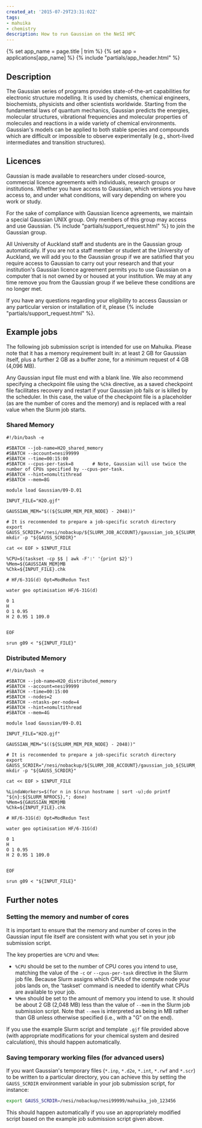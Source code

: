 ```yaml
---
created_at: '2015-07-29T23:31:02Z'
tags:
- mahuika
- chemistry
description: How to run Gaussian on the NeSI HPC
---
```


{% set app_name = page.title | trim %}
{% set app = applications[app_name] %}
{% include "partials/app_header.html" %}

## Description

The Gaussian series of programs provides state-of-the-art capabilities
for electronic structure modelling. It is used by chemists, chemical
engineers, biochemists, physicists and other scientists worldwide.
Starting from the fundamental laws of quantum mechanics, Gaussian
predicts the energies, molecular structures, vibrational frequencies and
molecular properties of molecules and reactions in a wide variety of
chemical environments. Gaussian's models can be applied to both stable
species and compounds which are difficult or impossible to observe
experimentally (e.g., short-lived intermediates and transition
structures).

## Licences

Gaussian is made available to researchers under closed-source,
commercial licence agreements with individuals, research groups or
institutions. Whether you have access to Gaussian, which versions you
have access to, and under what conditions, will vary depending on where
you work or study.

For the sake of compliance with Gaussian licence agreements, we maintain
a special Gaussian UNIX group. Only members of this group may access and
use Gaussian. {% include "partials/support_request.html" %} to join the Gaussian group.

All University of Auckland staff and students are in the Gaussian group
automatically. If you are not a staff member or student at the
University of Auckland, we will add you to the Gaussian group if we are
satisfied that you require access to Gaussian to carry out your research
and that your institution's Gaussian licence agreement permits you to
use Gaussian on a computer that is not owned by or housed at your
institution. We may at any time remove you from the Gaussian group if we
believe these conditions are no longer met.

If you have any questions regarding your eligibility to access Gaussian
or any particular version or installation of it, please {% include "partials/support_request.html" %}.

## Example jobs

The following job submission script is intended for use on Mahuika.
Please note that it has a memory requirement built in: at least 2 GB for
Gaussian itself, plus a further 2 GB as a buffer zone, for a minimum
request of 4 GB (4,096 MB).

Any Gaussian input file must end with a blank line. We also recommend
specifying a checkpoint file using the `%Chk` directive, as a saved
checkpoint file facilitates recovery and restart if your Gaussian job
fails or is killed by the scheduler. In this case, the value of the
checkpoint file is a placeholder (as are the number of cores and the
memory) and is replaced with a real value when the Slurm job starts.

### Shared Memory

``` sl
#!/bin/bash -e

#SBATCH --job-name=H2O_shared_memory
#SBATCH --account=nesi99999
#SBATCH --time=00:15:00
#SBATCH --cpus-per-task=8       # Note, Gaussian will use twice the number of CPUs specified by --cpus-per-task.
#SBATCH --hint=nomultithread
#SBATCH --mem=8G

module load Gaussian/09-D.01

INPUT_FILE="H2O.gjf"

GAUSSIAN_MEM="$((${SLURM_MEM_PER_NODE} - 2048))"

# It is reconmended to prepare a job-specific scratch directory
export GAUSS_SCRDIR="/nesi/nobackup/${SLURM_JOB_ACCOUNT}/gaussian_job_${SLURM_JOB_ID}"
mkdir -p "${GAUSS_SCRDIR}"

cat << EOF > $INPUT_FILE

%CPU=$(taskset -cp $$ | awk -F':' '{print $2}')
%Mem=${GAUSSIAN_MEM}MB
%Chk=${INPUT_FILE}.chk

# HF/6-31G(d) Opt=ModRedun Test

water geo optimisation HF/6-31G(d)

0 1
H
O 1 0.95
H 2 0.95 1 109.0


EOF

srun g09 < "${INPUT_FILE}"

```

### Distributed Memory

``` sl
#!/bin/bash -e

#SBATCH --job-name=H2O_distributed_memory
#SBATCH --account=nesi99999
#SBATCH --time=00:15:00
#SBATCH --nodes=2
#SBATCH --ntasks-per-node=4
#SBATCH --hint=nomultithread
#SBATCH --mem=4G

module load Gaussian/09-D.01

INPUT_FILE="H2O.gjf"

GAUSSIAN_MEM="$((${SLURM_MEM_PER_NODE} - 2048))"

# It is reconmended to prepare a job-specific scratch directory
export GAUSS_SCRDIR="/nesi/nobackup/${SLURM_JOB_ACCOUNT}/gaussian_job_${SLURM_JOB_ID}"
mkdir -p "${GAUSS_SCRDIR}"

cat << EOF > $INPUT_FILE

%LindaWorkers=$(for n in $(srun hostname | sort -u);do printf "${n}:${SLURM_NPROCS},"; done)
%Mem=${GAUSSIAN_MEM}MB
%Chk=${INPUT_FILE}.chk

# HF/6-31G(d) Opt=ModRedun Test

water geo optimisation HF/6-31G(d)

0 1
H
O 1 0.95
H 2 0.95 1 109.0


EOF

srun g09 < "${INPUT_FILE}"

```

## Further notes

### Setting the memory and number of cores

It is important to ensure that the memory and number of cores in the
Gaussian input file itself are consistent with what you set in your job
submission script.

The key properties are `%CPU` and `%Mem`:

- `%CPU` should be set to the number of CPU cores you intend
    to use, matching the value of the `-c` or `--cpus-per-task`
    directive in the Slurm job file. Because Slurm assigns which CPUs of the compute node your jobs lands on, the 'taskset' command is needed to identify what CPUs are available to your job.
- `%Mem` should be set to the amount of memory you intend to use. It
    should be about 2 GB (2,048 MB) less than the value of `--mem` in
    the Slurm job submission script. Note that `--mem` is interpreted as
    being in MB rather than GB unless otherwise specified (i.e., with a
    "G" on the end).

If you use the example Slurm script and template `.gjf` file provided above
(with appropriate modifications for your chemical system and desired calculation), this should happen automatically.

### Saving temporary working files (for advanced users)

If you want Gaussian's temporary files (`*.inp`, `*.d2e`, `*.int`,
`*.rwf` and `*.scr`) to be written to a particular directory, you can
achieve this by setting the `GAUSS_SCRDIR` environment variable in your
job submission script, for instance:

```bash
export GAUSS_SCRDIR=/nesi/nobackup/nesi99999/mahuika_job_123456
```

This should happen automatically if you use an appropriately modified
script based on the example job submission script given above.

